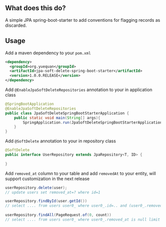 ## What does this do?

A simple JPA spring-boot-starter to add conventions for flagging records as discarded.



## Usage

Add a maven dependency to your `pom.xml`

```xml
<dependency>
  <groupId>org.yuequan</groupId>
  <artifactId>jpa-soft-delete-spring-boot-starter</artifactId>
  <version>1.0.0.RELEASE</version>
</dependency>
```



Add  `@EnableJpaSoftDeleteRepositories` annotation to your  in  application class

```java
@SpringBootApplication
@EnableJpaSoftDeleteRepositories
public class JpaSoftDeleteSpringBootStarterApplication {
    public static void main(String[] args){
        SpringApplication.run(JpaSoftDeleteSpringBootStarterApplication.class, args);
    }
}
```

Add  `@SoftDelete`  annotation to your  in repository class

```java
@SoftDelete
public interface UserRepository extends JpaRepository<T, ID> {
    
}
```

Add `removed_at` column to your  table and add `removedAt` to your entity, will support customization in the next release

```java
userRepository.delete(user);   
// update users set removed_at=? where id=1

userRepository.findById(user.getId())
// select .... from users user0_ where user0_.id=.. and (user0_.removed_at is null)
    
userRepository.findAll(PageRequest.of(0, count))
// select .... from users user0_ where user0_.removed_at is null limit ?
```

